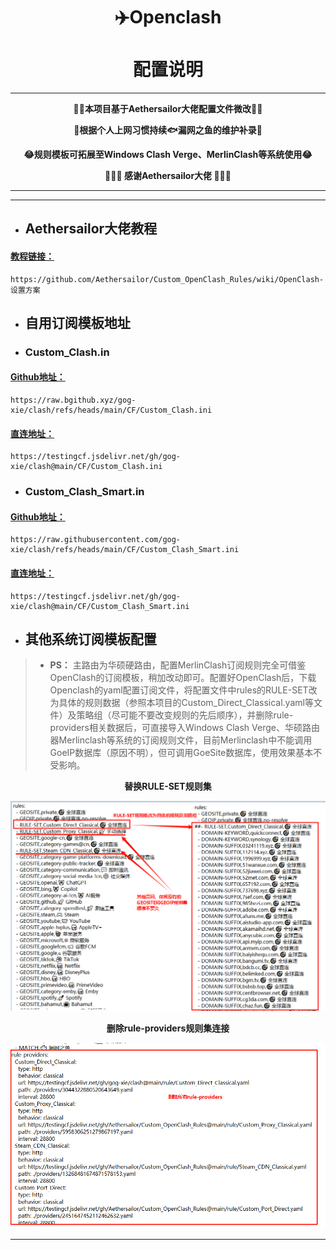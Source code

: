 <h1 align="center"> ✈️Openclash<br>⠀<br>配置说明</h1>

---

<p align="center"><b>🚴‍♀️本项目基于Aethersailor大佬配置文件微改🚴‍♀️</b></p>
<p align="center"><b>🐜根据个人上网习惯持续🐟漏网之鱼的维护补录🐜</b></p>
<p align="center"><b>😂规则模板可拓展至Windows Clash Verge、MerlinClash等系统使用😂</b></p>
<p align="center"><b>🙏🙏🙏 感谢Aethersailor大佬 🙏🙏🙏</b></p>

---

***

- ## Aethersailor大佬教程
#### [教程链接：](https://github.com/Aethersailor/Custom_OpenClash_Rules/wiki/OpenClash-设置方案)
```
https://github.com/Aethersailor/Custom_OpenClash_Rules/wiki/OpenClash-设置方案
```
- ## 自用订阅模板地址
- ### Custom_Clash.in
#### [Github地址：](https://raw.bgithub.xyz/gog-xie/clash/refs/heads/main/CF/Custom_Clash.ini)

```
https://raw.bgithub.xyz/gog-xie/clash/refs/heads/main/CF/Custom_Clash.ini
```

#### [直连地址：](https://testingcf.jsdelivr.net/gh/gog-xie/clash@main/CF/Custom_Clash.ini)

```
https://testingcf.jsdelivr.net/gh/gog-xie/clash@main/CF/Custom_Clash.ini
```

- ### Custom_Clash_Smart.in
#### [Github地址：](https://raw.githubusercontent.com/gog-xie/clash/refs/heads/main/CF/Custom_Clash_Smart.ini)

```
https://raw.githubusercontent.com/gog-xie/clash/refs/heads/main/CF/Custom_Clash_Smart.ini
```

#### [直连地址：](https://testingcf.jsdelivr.net/gh/gog-xie/clash@main/CF/Custom_Clash_Smart.ini)

```
https://testingcf.jsdelivr.net/gh/gog-xie/clash@main/CF/Custom_Clash_Smart.ini
```


-  ## 其他系统订阅模板配置
> * **PS：** 主路由为华硕硬路由，配置MerlinClash订阅规则完全可借鉴OpenClash的订阅模板，稍加改动即可。配置好OpenClash后，下载Openclash的yaml配置订阅文件，将配置文件中rules的RULE-SET改为具体的规则数据（参照本项目的Custom_Direct_Classical.yaml等文件）及策略组（尽可能不要改变规则的先后顺序），并删除rule-providers相关数据后，可直接导入Windows Clash Verge、华硕路由器Merlinclash等系统的订阅规则文件，目前Merlinclash中不能调用GoeIP数据库（原因不明），但可调用GoeSite数据库，使用效果基本不受影响。
<p align="center"> <b>替换RULE-SET规则集 </b></p>
<div align="center"> <img src="https://github.com/gog-xie/clash/blob/main/pic/clash/RULE-SET.png" width="720" heiht="380"></div>



<p align="center"> <b>删除rule-providers规则集连接</b></p>
<div align="center"> <img src="https://github.com/gog-xie/clash/blob/main/pic/clash/rule-providers.png" width="720" heiht="380"></div>


                     
***

